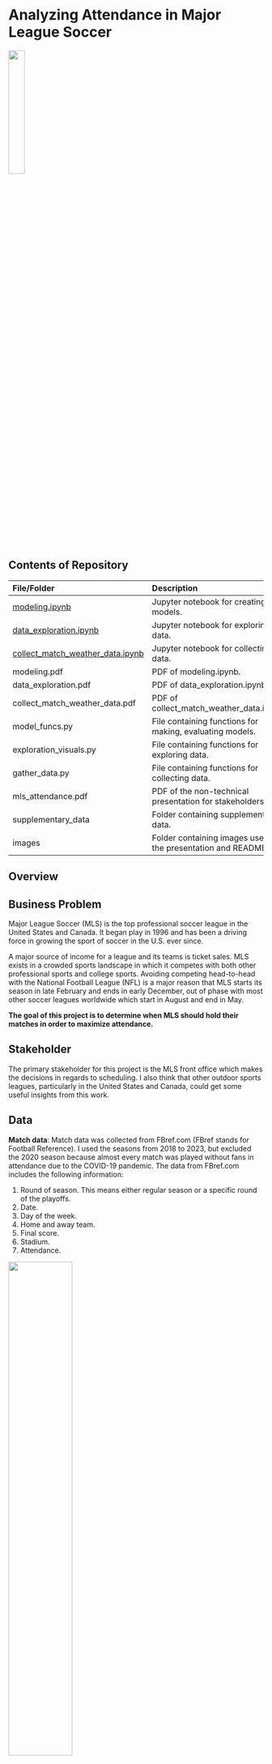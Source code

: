 # Analyzing Attendance in Major League Soccer

<img src="images/mls_logo.png"  width="25%" height="25%">

## Contents of Repository
|File/Folder                  | Description                                                    |
|:----------------------------|:---------------------------------------------------------------|
|[modeling.ipynb](https://github.com/daviderics/mls_attendance/blob/main/modeling.ipynb) | Jupyter notebook for creating models.                 |
|[data_exploration.ipynb](https://github.com/daviderics/mls_attendance/blob/main/data_exploration.ipynb) | Jupyter notebook for exploring the data.                 |
|[collect_match_weather_data.ipynb](https://github.com/daviderics/mls_attendance/blob/main/collect_match_weather_data.ipynb) | Jupyter notebook for collecting data.                 |
|modeling.pdf                   | PDF of modeling.ipynb.                                         |
|data_exploration.pdf           | PDF of data_exploration.ipynb.                                 |
|collect_match_weather_data.pdf | PDF of collect_match_weather_data.ipynb.                       |
|model_funcs.py                 | File containing functions for making, evaluating models.       |
|exploration_visuals.py         | File containing functions for exploring data.                  |
|gather_data.py                 | File containing functions for collecting data.                 |
|mls_attendance.pdf             | PDF of the non-technical presentation for stakeholders.        |
|supplementary_data             | Folder containing supplementary data.                          |
|images                         | Folder containing images used in the presentation and README.  |

## Overview

## Business Problem
Major League Soccer (MLS) is the top professional soccer league in the United States and Canada. It began play in 1996 and has been a driving force in growing the sport of soccer in the U.S. ever since.

A major source of income for a league and its teams is ticket sales. MLS exists in a crowded sports landscape in which it competes with both other professional sports and college sports. Avoiding competing head-to-head with the National Football League (NFL) is a major reason that MLS starts its season in late February and ends in early December, out of phase with most other soccer leagues worldwide which start in August and end in May.

**The goal of this project is to determine when MLS should hold their matches in order to maximize attendance.**

## Stakeholder
The primary stakeholder for this project is the MLS front office which makes the decisions in regards to scheduling. I also think that other outdoor sports leagues, particularly in the United States and Canada, could get some useful insights from this work.

## Data
**Match data**: Match data was collected from FBref.com (FBref stands for Football Reference). I used the seasons from 2018 to 2023, but excluded the 2020 season because almost every match was played without fans in attendance due to the COVID-19 pandemic. The data from FBref.com includes the following information:

1. Round of season. This means either regular season or a specific round of the playoffs.
2. Date.
3. Day of the week.
4. Home and away team.
5. Final score.
6. Stadium.
7. Attendance.

<img src="images/attendance_histogram.png"  width="50%" height="50%">

The figure above represents the attendance of the 2,229 matches used in this project. Many teams have stadiums with capacities between 20,000 and 25,000, so there is a significant peak around 20,000. However, some teams share huge stadiums with NFL teams, so there are some matches with much higher attendance.

I also collected some supplementary information about each team which can be found in the supplementary_data folder. The files in that folder contain information about the latitude and longitude of each stadium, their capacity, and which teams are rivals. It also contains some attendance data that was missing from FBref.com, but was present on the official MLS website.

**Weather data**: Weather data was collected using the API made available at open-meteo.com. For each match, I collected the following information:

1. Temperature in degrees Fahrenheit.
2. Rainfall.
3. Snowfall.
4. Cloud cover.
5. Windspeed.
6. Windgust speed.

I used the measurements that were taken at the top of the hour closest to kick-off time. I also measured the amount of rain and snow that happened prior to kick-off on the day of each match.

## Model
I tried out four different types of models for this project:

1. Linear regression.
2. Extreme Gradient Boosting (XGBoost) regression.
3. Random forest regression.
4. K-Nearest Neighbors regression.

The best performing instance of each model is summarized in the table below.

| Model               | RMSE (Test) | $R^2$ (Test) | RMSE (Training) | $R^2$ (Training) |
|---------------------|-------------|--------------|-----------------|------------------|
| XGBoost             | 4,408.7     | 0.793        | 2,685.7         | 0.917            |
| Random Forest       | 4,650.8     | 0.770        | 2,289.8         | 0.940            |
| Linear Regression   | 5,012.6     | 0.733        | 4,752.0         | 0.740            |
| K-Nearest Neighbors | 8,131.9     | 0.207        | 0.0             | 0.000            |

The best performing model was the XGBoost model that achieved an RMSE of 4,408.7 and $R^2$ of 0.793 on the test data. The XGBoost model did have some overfitting, but still performed better on the test data than any of the other models.

Everything below will refer to the best XGBoost model.

<img src="images/attendance_scatter.png"  width="50%" height="50%">

The plot above shows the actual attendance vs. the predicted attendance for the test dataset.

## Results

**When should matches be held?**

<img src="images/time_importance.png"  width="100%" height="100%">

**Does weather matter?**

<img src="images/weather_importance.png"  width="50%" height="50%">

**Home team and away team**

<img src="images/team_importance.png"  width="100%" height="100%">

**Other important factors**

<img src="images/feature_importance.png"  width="50%" height="50%">

## Recommendations
**Weekends better than midweek**: The model indicated that matches played on Wednesdays get about 2,700 fewer fans than Saturday matches and Tuesdays/Thursdays get almost 1,000 fewer fans. Attendance would improve if MLS could play more of their matches on weekends rather than midweek.

It is impossible to avoid playing some midweek matches because there simply aren't enough weeks during the season for the teams to play all their matches on the weekend, but there are steps MLS can take to improve the situation. Currently, MLS teams also compete in a few other competitions: the US Open Cup, the CONCACAF Champions Cup, and the Leagues Cup. The latter two competitions are somewhat redundant since they are both competitions that include teams from other North American countries (the Champions Cup is all of North America while the Leagues Cup is an MLS vs. Liga MX competition). At least in 2023, a big reason teams had to play so many midweek matches is because the Leagues Cup forced MLS to pause its season for a full month. This wouldn't be such a problem if the Leagues Cup was well attended, but the average was just 17,257, significantly lower than MLS matches. Even worse, some teams were eliminated from the Leagues Cup after the first week, meaning they didn't play a match for about three weeks. I think MLS should reconsider the format of the Leagues Cup, particularly if it is worth it to pause MLS for such a long time. Without the Leagues Cup, MLS would have gotten back about 5 weekends.

**Make regular season matter**: The attendance improved from the beginning of the season to the end of the season. I think a big part of this trend is that matches become more intriguing as the playoffs approach because the stakes of each match get bigger. People want to watch matches that matter. The problem is that many fans feel like most of the regular season does not matter that much because so many teams make the playoffs, so a team does not actually have to perform that well to qualify. In most European leagues, a team has to finish with the best overall record to be crowned champion, but in MLS, over half of the teams qualify for the playoffs (in 2023, 18 teams out of 29 make the playoffs). Sporting Kansas City provides a great example of how low the bar is. In their first 10 matches, they got 0 wins, 3 ties, and 7 losses. This was the worst 10 match beginning to a season in history, and yet they recovered to make the playoffs, then proceeded to beat the 1-seed in the West, St. Louis FC. This shows that a team can perform quite poorly, but still make the playoffs. Then the team just needs to go on a hot streak to make a run in the playoffs.

The relative importance of regular season matches would increase if fewer teams made the playoffs, but this also comes with a downside. The fewer playoff spots there are, then the earlier teams will be eliminated from playoff contention. Once a team is unable to make the playoffs, their matches cease to matter.

I do have an idea for a compromise between number of teams making the playoffs and rewarding teams for finishing higher in the standings. In the Australian Football League (AFL), which plays Australian rules football, they have a format in which the top 8 teams make the playoffs, but the top 4 start with a pretty significant advantage (click this link for the exact details: https://en.wikipedia.org/wiki/AFL_final_eight_system). I think this format would do a good job of allowing enough teams into the playoffs while still rewarding the best-performing teams.

**Favor warmer cities in winter**: The model indicated that matches with temperatures below 40 degrees Fahrenheit had about 1,000 fewer fans on average. This seems to support the decision made by MLS to not play matches during most of the winter. The conditions would be even worse if MLS tried to hold matches in January and early February. Presumably, the attendance would also drop further.

MLS is forced to play some matches in February. Otherwise, they would not have enough time to actually play all of the matches they have scheduled. MLS could improve overall attendance by favoring warmer cities, meaning cities at lower latitude, during the first couple weeks of the year. This means playing February matches in places like Los Angeles, Houston, and Miami rather than places like Minnesota, New York, and Toronto.

Other considerations:

**Sharing stadium with NFL team**: The three teams with the highest overall attendance (Atlanta United, Seattle Sounders, and Charlotte FC) all share a stadium with an NFL team. Their advantage is pretty obvious: they have a larger stadium that they can utilize when demand is high. One argument against having a huge stadium is that the fan experience is not as fun when the stadium is less than half full, but this is not a big issue in my opinion. When there is not enough demand to fill the whole stadium, teams just sell tickets for the sections closest to the field, making for a similar environment as a smaller stadium.

While the top three teams in attendance indicate that having a larger stadium is better, it is not a guarantee of success. The Chicago Fire moved out of their smaller stadium in 2020 to move back into Soldier Field, which they share with the Chicago Bears of the NFL. The move has not led to a significant increase in attendance. This could possibly be due to the stadium being less easily accessible than the stadiums in Atlanta or Seattle or possibly just because the Fire have not been competitive for a long time.

I would not recommend that a team that already has their own stadium abandon it to move into a larger stadium. However, I do think this is an option that future expansion teams should explore. For example, if Phoenix or Las Vegas are awarded expansion teams, they should strongly consider using the stadiums owned by the Cardinals and Raiders of the NFL. They would have the potential for higher attendance and they would not have to pay to build a new stadium.

**Promote rivalries**: The model indicates that rivalry matches get about 2,000 more people on average. I think MLS would benefit from promoting these rivalries, but I would caution that they should not try to manufacture rivalries. Instead, they should make sure announcers and articles on their website highlight the history between teams. A good recent example of this is FC Cincinnati and the New York Red Bulls. They are not close enough geographically to be automatic rivals, but a rivalry was kindled when a player switched from Cincinnati to New York, leaving with some not so kind words for his former club. These are the kinds of things that can spark animosity between fanbases.

Contact: email: david.eric24@gmail.com       linkedIn: https://www.linkedin.com/in/david-schenck-data/